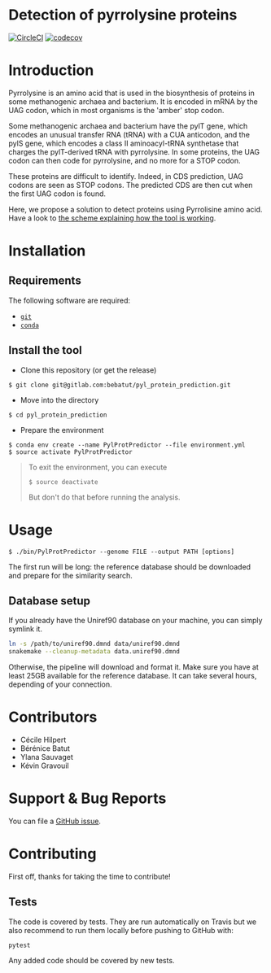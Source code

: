 Detection of pyrrolysine proteins
=================================

[![CircleCI](https://circleci.com/gh/bebatut/PylProtPredictor.svg?style=svg)](https://circleci.com/gh/bebatut/PylProtPredictor)
[![codecov](https://codecov.io/gh/bebatut/PylProtPredictor/branch/master/graph/badge.svg?token=6KyTn6n8Bp)](https://codecov.io/gh/bebatut/PylProtPredictor)

# Introduction

Pyrrolysine is an amino acid that is used in the biosynthesis of proteins in some methanogenic archaea and bacterium. It is encoded in mRNA by the UAG codon, which in most organisms is the 'amber' stop codon.

Some methanogenic archaea and bacterium have the pylT gene, which encodes an unusual transfer RNA (tRNA) with a CUA anticodon, and the pylS gene, which encodes a class II aminoacyl-tRNA synthetase that charges the pylT-derived tRNA with pyrrolysine. In some proteins, the UAG codon can then code for pyrrolysine, and no more for a STOP codon.

These proteins are difficult to identify. Indeed, in CDS prediction, UAG codons are seen as STOP codons. The predicted CDS are then cut when the first UAG codon is found.

Here, we propose a solution to detect proteins using Pyrrolisine amino acid.
Have a look to [the scheme explaining how the tool is working](doc/img/main_scheme.png).


# Installation

## Requirements

The following software are required:
- [`git`](https://git-scm.com/book/fr/v1/D%C3%A9marrage-rapide-Installation-de-Git#Installation-sur-Linux)
- [`conda`](https://conda.io/miniconda.html)


## Install the tool

- Clone this repository (or get the release)

```
$ git clone git@gitlab.com:bebatut/pyl_protein_prediction.git
```

- Move into the directory

```
$ cd pyl_protein_prediction
```

- Prepare the environment

```
$ conda env create --name PylProtPredictor --file environment.yml
$ source activate PylProtPredictor
```

> To exit the environment, you can execute
> ```
> $ source deactivate
> ```
> But don't do that before running the analysis.

# Usage

```
$ ./bin/PylProtPredictor --genome FILE --output PATH [options]
```

The first run will be long: the reference database should be downloaded and prepare for the similarity search.

## Database setup

If you already have the Uniref90 database on your machine, you can simply symlink it.

``` bash
ln -s /path/to/uniref90.dmnd data/uniref90.dmnd
snakemake --cleanup-metadata data.uniref90.dmnd
```

Otherwise, the pipeline will download and format it. Make sure you have at least 25GB available for the reference database. It can take several hours, depending of your connection.

# Contributors

- Cécile Hilpert
- Bérénice Batut
- Ylana Sauvaget
- Kévin Gravouil

# Support & Bug Reports

You can file a [GitHub issue](https://github.com/bebatut/PylProtPredictor/issues).

# Contributing

First off, thanks for taking the time to contribute!

## Tests

The code is covered by tests. They are run automatically on Travis but we also recommend to run them locally before pushing to GitHub with:

```
pytest
```

Any added code should be covered by new tests.
